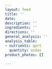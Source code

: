 ```yaml
---
layout: feed
title: ''
date: 
description: ''
ingredients: ''
directions: ''
general_analysis: ''
analysis_table:
- nutrients: qart
  quantity: asdas
product_photos: []

---
```

